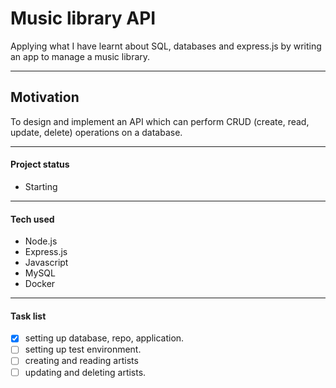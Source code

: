 
# Music library API

Applying what I have learnt about SQL, databases and express.js by writing an app to manage a music library.

***
## Motivation

To design and implement an API which can perform CRUD (create, read, update, delete) operations on a database.

***
#### Project status

- Starting

***
#### Tech used

* Node.js
* Express.js
* Javascript
* MySQL
* Docker

***
#### Task list

- [x] setting up database, repo, application.
- [ ] setting up test environment.
- [ ] creating and reading artists
- [ ] updating and deleting artists. 
